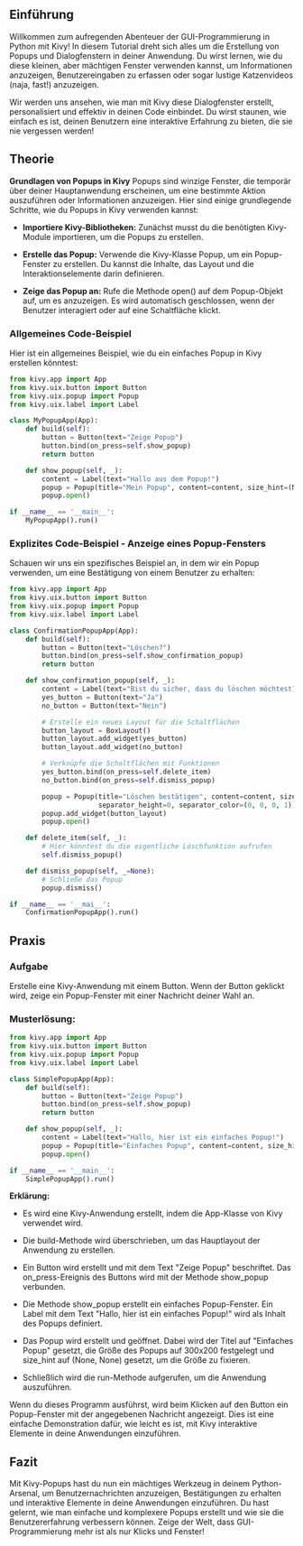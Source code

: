 ## Einführung
Willkommen zum aufregenden Abenteuer der GUI-Programmierung in Python mit Kivy! In diesem Tutorial dreht sich alles um die Erstellung von Popups und Dialogfenstern in deiner Anwendung. Du wirst lernen, wie du diese kleinen, aber mächtigen Fenster verwenden kannst, um Informationen anzuzeigen, Benutzereingaben zu erfassen oder sogar lustige Katzenvideos (naja, fast!) anzuzeigen.

Wir werden uns ansehen, wie man mit Kivy diese Dialogfenster erstellt, personalisiert und effektiv in deinen Code einbindet. Du wirst staunen, wie einfach es ist, deinen Benutzern eine interaktive Erfahrung zu bieten, die sie nie vergessen werden!

## Theorie
**Grundlagen von Popups in Kivy**
Popups sind winzige Fenster, die temporär über deiner Hauptanwendung erscheinen, um eine bestimmte Aktion auszuführen oder Informationen anzuzeigen. Hier sind einige grundlegende Schritte, wie du Popups in Kivy verwenden kannst:

* **Importiere Kivy-Bibliotheken:** Zunächst musst du die benötigten Kivy-Module importieren, um die Popups zu erstellen.

* **Erstelle das Popup:** Verwende die Kivy-Klasse Popup, um ein Popup-Fenster zu erstellen. Du kannst die Inhalte, das Layout und die Interaktionselemente darin definieren.

* **Zeige das Popup an:** Rufe die Methode open() auf dem Popup-Objekt auf, um es anzuzeigen. Es wird automatisch geschlossen, wenn der Benutzer interagiert oder auf eine Schaltfläche klickt.

### Allgemeines Code-Beispiel
Hier ist ein allgemeines Beispiel, wie du ein einfaches Popup in Kivy erstellen könntest:

```python
from kivy.app import App
from kivy.uix.button import Button
from kivy.uix.popup import Popup
from kivy.uix.label import Label

class MyPopupApp(App):
    def build(self):
        button = Button(text="Zeige Popup")
        button.bind(on_press=self.show_popup)
        return button

    def show_popup(self, _):
        content = Label(text="Hallo aus dem Popup!")
        popup = Popup(title="Mein Popup", content=content, size_hint=(None, None), size=(400, 200))
        popup.open()

if __name__ == '__main__':
    MyPopupApp().run()
```
### Explizites Code-Beispiel - Anzeige eines Popup-Fensters
Schauen wir uns ein spezifisches Beispiel an, in dem wir ein Popup verwenden, um eine Bestätigung von einem Benutzer zu erhalten:

```python
from kivy.app import App
from kivy.uix.button import Button
from kivy.uix.popup import Popup
from kivy.uix.label import Label

class ConfirmationPopupApp(App):
    def build(self):
        button = Button(text="Löschen?")
        button.bind(on_press=self.show_confirmation_popup)
        return button

    def show_confirmation_popup(self, _):
        content = Label(text="Bist du sicher, dass du löschen möchtest?")
        yes_button = Button(text="Ja")
        no_button = Button(text="Nein")

        # Erstelle ein neues Layout für die Schaltflächen
        button_layout = BoxLayout()
        button_layout.add_widget(yes_button)
        button_layout.add_widget(no_button)

        # Verknüpfe die Schaltflächen mit Funktionen
        yes_button.bind(on_press=self.delete_item)
        no_button.bind(on_press=self.dismiss_popup)

        popup = Popup(title="Löschen bestätigen", content=content, size_hint=(None, None), size=(300, 200),
                      separator_height=0, separator_color=(0, 0, 0, 1))
        popup.add_widget(button_layout)
        popup.open()

    def delete_item(self, _):
        # Hier könntest du die eigentliche Löschfunktion aufrufen
        self.dismiss_popup()

    def dismiss_popup(self, _=None):
        # Schließe das Popup
        popup.dismiss()

if __name__ == '__mai__':
    ConfirmationPopupApp().run()

```
## Praxis
### Aufgabe
Erstelle eine Kivy-Anwendung mit einem Button. Wenn der Button geklickt wird, zeige ein Popup-Fenster mit einer Nachricht deiner Wahl an.

### Musterlösung:

```python
from kivy.app import App
from kivy.uix.button import Button
from kivy.uix.popup import Popup
from kivy.uix.label import Label

class SimplePopupApp(App):
    def build(self):
        button = Button(text="Zeige Popup")
        button.bind(on_press=self.show_popup)
        return button

    def show_popup(self, _):
        content = Label(text="Hallo, hier ist ein einfaches Popup!")
        popup = Popup(title="Einfaches Popup", content=content, size_hint=(None, None), size=(300, 200))
        popup.open()

if __name__ == '__main__':
    SimplePopupApp().run()
```

**Erklärung:**

   * Es wird eine Kivy-Anwendung erstellt, indem die App-Klasse von Kivy verwendet wird.

   * Die build-Methode wird überschrieben, um das Hauptlayout der Anwendung zu erstellen.

   * Ein Button wird erstellt und mit dem Text "Zeige Popup" beschriftet. Das on_press-Ereignis des Buttons wird mit der Methode show_popup verbunden.

   * Die Methode show_popup erstellt ein einfaches Popup-Fenster. Ein Label mit dem Text "Hallo, hier ist ein einfaches Popup!" wird als Inhalt des 
     Popups definiert.

   * Das Popup wird erstellt und geöffnet. Dabei wird der Titel auf "Einfaches Popup" gesetzt, die Größe des Popups auf 300x200 festgelegt und size_hint 
     auf (None, None) gesetzt, um die Größe zu fixieren.

   * Schließlich wird die run-Methode aufgerufen, um die Anwendung auszuführen.

 Wenn du dieses Programm ausführst, wird beim Klicken auf den Button ein Popup-Fenster mit der angegebenen Nachricht angezeigt. Dies ist eine einfache Demonstration dafür, wie leicht es ist, mit Kivy interaktive Elemente in deine Anwendungen einzuführen.

## Fazit
Mit Kivy-Popups hast du nun ein mächtiges Werkzeug in deinem Python-Arsenal, um Benutzernachrichten anzuzeigen, Bestätigungen zu erhalten und interaktive Elemente in deine Anwendungen einzuführen. Du hast gelernt, wie man einfache und komplexere Popups erstellt und wie sie die Benutzererfahrung verbessern können. Zeige der Welt, dass GUI-Programmierung mehr ist als nur Klicks und Fenster!